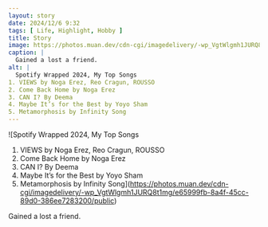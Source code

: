 ```yaml
---
layout: story
date: 2024/12/6 9:32
tags: [ Life, Highlight, Hobby ]
title: Story
image: https://photos.muan.dev/cdn-cgi/imagedelivery/-wp_VgtWlgmh1JURQ8t1mg/e65999fb-8a4f-45cc-89d0-386ee7283200/public
caption: |
  Gained a lost a friend.
alt: |
  Spotify Wrapped 2024, My Top Songs
1. VIEWS by Noga Erez, Reo Cragun, ROUSSO
2. Come Back Home by Noga Erez
3. CAN I? By Deema
4. Maybe It’s for the Best by Yoyo Sham
5. Metamorphosis by Infinity Song
---
```



![Spotify Wrapped 2024, My Top Songs
1. VIEWS by Noga Erez, Reo Cragun, ROUSSO
2. Come Back Home by Noga Erez
3. CAN I? By Deema
4. Maybe It’s for the Best by Yoyo Sham
5. Metamorphosis by Infinity Song](https://photos.muan.dev/cdn-cgi/imagedelivery/-wp_VgtWlgmh1JURQ8t1mg/e65999fb-8a4f-45cc-89d0-386ee7283200/public)

Gained a lost a friend.
